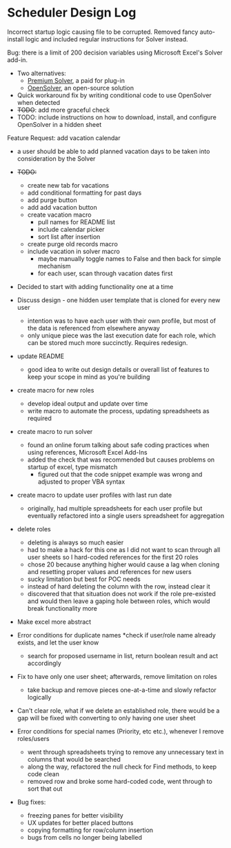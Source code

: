 # Scheduler Design Log

Incorrect startup logic causing file to be corrupted. Removed fancy auto-install logic and included regular instructions for Solver instead. 

Bug: there is a limit of 200 decision variables using Microsoft Excel's Solver add-in. 
- Two alternatives:
  - [Premium Solver](https://www.solver.com/premium-solver%C2%AE-platform), a paid for plug-in
  - [OpenSolver](https://opensolver.org/), an open-source solution
- Quick workaround fix by writing conditional code to use OpenSolver when detected
- ~~TODO~~: add more graceful check
- TODO: include instructions on how to download, install, and configure OpenSolver in a hidden sheet


Feature Request: add vacation calendar
- a user should be able to add planned vacation days to be taken into consideration by the Solver
- ~~TODO:~~
  - create new tab for vacations
  - add conditional formatting for past days
  - add purge button
  - add add vacation button
  - create vacation macro
    - pull names for README list
    - include calendar picker
    - sort list after insertion
  - create purge old records macro
  - include vacation in solver macro
    - maybe manually toggle names to False and then back for simple mechanism
    - for each user, scan through vacation dates first


- Decided to start with adding functionality one at a time
- Discuss design - one hidden user template that is cloned for every new user
  - intention was to have each user with their own profile, but most of the data is referenced from elsewhere anyway
  - only unique piece was the last execution date for each role, which can be stored much more succinctly. Requires redesign.

- update README
  - good idea to write out design details or overall list of features to keep your scope in mind as you're building
- create macro for new roles
  - develop ideal output and update over time
  - write macro to automate the process, updating spreadsheets as required
- create macro to run solver
  - found an online forum talking about safe coding practices when using references, Microsoft Excel Add-Ins
  - added the check that was recommended but causes problems on startup of excel, type mismatch
    - figured out that the code snippet example was wrong and adjusted to proper VBA syntax
- create macro to update user profiles with last run date
  - originally, had multiple spreadsheets for each user profile but eventually refactored into a single users spreadsheet for aggregation
- delete roles
  - deleting is always so much easier
  - had to make a hack for this one as I did not want to scan through all user sheets so I hard-coded references for the first 20 roles
  - chose 20 because anything higher would cause a lag when cloning and resetting proper values and references for new users
  - sucky limitation but best for POC needs
  - instead of hard deleting the column with the row, instead clear it
  - discovered that that situation does not work if the role pre-existed and would then leave a gaping hole between roles, which would break functionality more
- Make excel more abstract					
- Error conditions for duplicate names					*check if user/role name already exists, and let the user know
  - search for proposed username in list, return boolean result and act accordingly
- Fix to have only one user sheet; afterwards, remove limitation on roles
  - take backup and remove pieces one-at-a-time and slowly refactor logically
- Can't clear role, what if we delete an established role, there would be a gap					will be fixed with converting to only having one user sheet
- Error conditions for special names (Priority, etc etc.), whenever I remove roles/users	 
  - went through spreadsheets trying to remove any unnecessary text in columns that would be searched
  - along the way, refactored the null check for Find methods, to keep code clean
  - removed row and broke some hard-coded code, went through to sort that out 
- Bug fixes:
  - freezing panes for better visibility
  - UX updates for better placed buttons
  - copying formatting for row/column insertion
  - bugs from cells no longer being labelled
